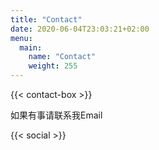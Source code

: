 ```yaml
---
title: "Contact"
date: 2020-06-04T23:03:21+02:00
menu:
  main:
    name: "Contact"
    weight: 255
---
```

{{< contact-box >}}

如果有事请联系我Email

{{< social >}}
